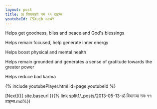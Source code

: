 ```yaml
---
layout: post
title: ॐ विश्वबाहवे नमः ११ टाइम्स
youtubeId: C5Xujh_ae4Y
---
```

 
 
Helps get goodness, bliss and peace and God's blessings
 
Helps remain focused, help generate inner energy 
 
Helps boost physical and mental health 
 
Helps remain grounded and generates a sense of gratitude towards the greater power 
 
Helps reduce bad karma
 
 
 
 


{% include youtubePlayer.html id=page.youtubeId %}
 
[Next]({{ site.baseurl }}{% link  split1/_posts/2013-05-13-ॐ विभागया नमः ११ टाइम्स.md%})
 
